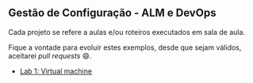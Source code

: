## Gestão de Configuração - ALM e DevOps

Cada projeto se refere a aulas e/ou roteiros executados em sala de aula.

Fique a vontade para evoluir estes exemplos, desde que sejam válidos, aceitarei *pull requests* 😄.

 - [Lab 1: Virtual machine](https://github.com/josecastillolema/fiap/blob/master/net/devops/lab01-docker.md)
